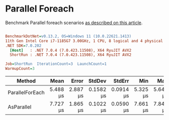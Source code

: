 ﻿# Parallel Foreach

Benchmark Parallel foreach scenarios [as described on this article](https://aaronbos.dev/posts/parallel-foreach-csharp).

``` ini

BenchmarkDotNet=v0.13.2, OS=Windows 11 (10.0.22621.1413)
11th Gen Intel Core i7-1185G7 3.00GHz, 1 CPU, 8 logical and 4 physical cores
.NET SDK=7.0.202
  [Host]   : .NET 7.0.4 (7.0.423.11508), X64 RyuJIT AVX2
  ShortRun : .NET 7.0.4 (7.0.423.11508), X64 RyuJIT AVX2

Job=ShortRun  IterationCount=3  LaunchCount=1  
WarmupCount=3  

```
|          Method |     Mean |    Error |    StdDev |    StdErr |      Min |      Max |      Op/s |   Gen0 |   Gen1 | Allocated |
|---------------- |---------:|---------:|----------:|----------:|---------:|---------:|----------:|-------:|-------:|----------:|
| ParallelForEach | 5.488 μs | 2.887 μs | 0.1582 μs | 0.0914 μs | 5.325 μs | 5.640 μs | 182,204.7 | 1.9913 | 0.0381 |  11.33 KB |
|      AsParallel | 7.727 μs | 1.865 μs | 0.1022 μs | 0.0590 μs | 7.661 μs | 7.845 μs | 129,419.0 | 1.5259 | 0.0305 |   9.16 KB |
